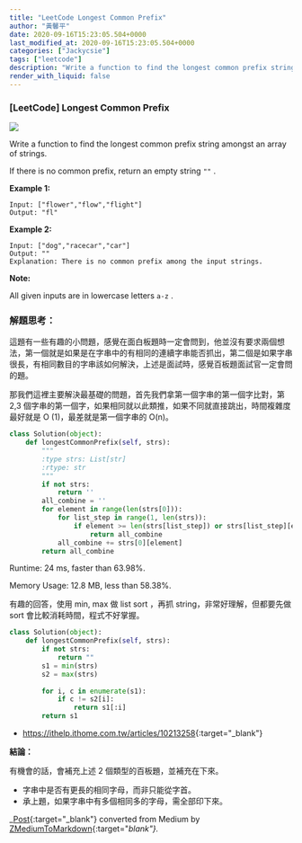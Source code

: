 ```yaml
---
title: "LeetCode Longest Common Prefix"
author: "黃馨平"
date: 2020-09-16T15:23:05.504+0000
last_modified_at: 2020-09-16T15:23:05.504+0000
categories: ["Jackycsie"]
tags: ["leetcode"]
description: "Write a function to find the longest common prefix string amongst an array of strings."
render_with_liquid: false
---
```


### \[LeetCode\] Longest Common Prefix


![](https://miro.medium.com/max/1400/1*IJc6nGMVqOhYEpfGK7EA-g.jpeg)


Write a function to find the longest common prefix string amongst an array of strings\.

If there is no common prefix, return an empty string `""` \.

**Example 1:**
```
Input: ["flower","flow","flight"]
Output: "fl"
```

**Example 2:**
```
Input: ["dog","racecar","car"]
Output: ""
Explanation: There is no common prefix among the input strings.
```

**Note:**

All given inputs are in lowercase letters `a-z` \.
### 解題思考：

這題有一些有趣的小問題，感覺在面白板題時一定會問到，他並沒有要求兩個想法，第一個就是如果是在字串中的有相同的連續字串能否抓出，第二個是如果字串很長，有相同數目的字串該如何解決，上述是面試時，感覺百板題面試官一定會問的題。

那我們這裡主要解決最基礎的問題，首先我們拿第一個字串的第一個字比對，第 2,3 個字串的第一個字，如果相同就以此類推，如果不同就直接跳出，時間複雜度最好就是 O \(1\)，最差就是第一個字串的 O\(n\)。
```py
class Solution(object):
    def longestCommonPrefix(self, strs):
        """
        :type strs: List[str]
        :rtype: str
        """
        if not strs:
            return ''
        all_combine = ''
        for element in range(len(strs[0])):
            for list_step in range(1, len(strs)):
                if element >= len(strs[list_step]) or strs[list_step][element] != strs[0][element]:
                    return all_combine
            all_combine += strs[0][element]
        return all_combine
```

Runtime: 24 ms, faster than 63\.98%\.

Memory Usage: 12\.8 MB, less than 58\.38%\.

有趣的回答，使用 min, max 做 list sort ，再抓 string，非常好理解，但都要先做 sort 會比較消耗時間，程式不好掌握。
```py
class Solution(object):
    def longestCommonPrefix(self, strs):
        if not strs: 
            return ""
        s1 = min(strs)
        s2 = max(strs)
        
        for i, c in enumerate(s1):
            if c != s2[i]:
                return s1[:i]
        return s1      
```
- [https://ithelp\.ithome\.com\.tw/articles/10213258](https://ithelp.ithome.com.tw/articles/10213258){:target="_blank"}


**結論：**

有機會的話，會補充上述 2 個類型的百板題，並補充在下來。
- 字串中是否有更長的相同字母，而非只能從字首。
- 承上題，如果字串中有多個相同多的字母，需全部印下來。



_[Post](https://medium.com/jacky-life/leetcode-longest-common-prefix-bef9cc68d498){:target="_blank"} converted from Medium by [ZMediumToMarkdown](https://github.com/ZhgChgLi/ZMediumToMarkdown){:target="_blank"}._
